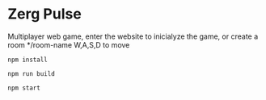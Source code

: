 # Zerg Pulse
Multiplayer web game, enter the website to inicialyze the game, or create a room */room-name 
W,A,S,D to move 
```
npm install
```
```
npm run build
```
```
npm start
```
